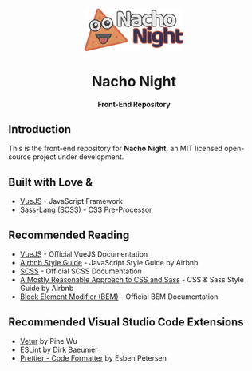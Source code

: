 
<p align="center"><a href="https://github.com/NachoNight" target="_blank" rel="noopener noreferrer"><img class="center" src="https://raw.githubusercontent.com/NachoNight/frontend/master/src/assets/logo_transparent_full.svg?sanitize=true" width="200"></a></p>

<h1 align="center">Nacho Night</h1>
<h4 align="center">Front-End Repository</h4>

## Introduction

This is the front-end repository for **Nacho Night**, an MIT licensed open-source project under development.

## Built with Love &

- [VueJS](https://vuejs.org/) - JavaScript Framework
- [Sass-Lang (SCSS)](https://sass-lang.com/) - CSS Pre-Processor

## Recommended Reading

- [VueJS](https://vuejs.org/v2/guide/) - Official VueJS Documentation
- [Airbnb Style Guide](https://github.com/airbnb/javascript) - JavaScript Style Guide by Airbnb
- [SCSS](https://sass-lang.com/documentation) - Official SCSS Documentation
- [A Mostly Reasonable Approach to CSS and Sass](https://github.com/airbnb/css) - CSS & Sass Style Guide by Airbnb
- [Block Element Modifier (BEM)](https://en.bem.info/methodology/) - Official BEM Documentation

## Recommended Visual Studio Code Extensions

- [Vetur](https://marketplace.visualstudio.com/items?itemName=octref.vetur) by Pine Wu
- [ESLint](https://marketplace.visualstudio.com/items?itemName=dbaeumer.vscode-eslint) by Dirk Baeumer
- [Prettier - Code Formatter](https://marketplace.visualstudio.com/items?itemName=esbenp.prettier-vscode) by Esben Petersen
